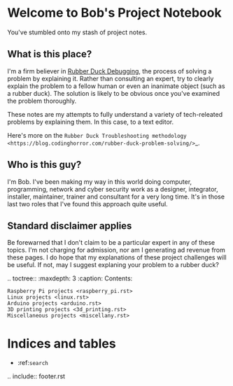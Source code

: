 Welcome to Bob's Project Notebook
=================================

You've stumbled onto my stash of project notes.

What is this place?
-------------------

I'm a firm believer in [Rubber Duck Debugging](https://en.wikipedia.org/wiki/Rubber_duck_debugging>), the process of solving a problem by explaining it. Rather than consulting an expert, try to clearly explain the problem to a fellow human or even an inanimate object (such as a rubber duck). The solution is likely to be obvious once you've examined the problem thoroughly.

These notes are my attempts to fully understand a variety of tech-releated problems by explaining them. In this case, to a text editor.

Here's more on the `Rubber Duck Troubleshooting methodology <https://blog.codinghorror.com/rubber-duck-problem-solving/>`_.

Who is this guy?
----------------
I'm Bob. I've been making my way in this world doing computer, programming, network and cyber security work as a designer, integrator, installer, maintainer, trainer and consultant for a very long time. It's in those last two roles that I've found this approach quite useful.

Standard disclaimer applies
---------------------------

Be forewarned that I don't claim to be a particular expert in any of these topics. I'm not charging for admission, nor am I generating ad revenue from these pages. I do hope that my explanations of these project challenges will be useful. If not, may I suggest explaning your problem to a rubber duck?

.. toctree::
    :maxdepth: 3
    :caption: Contents:

    Raspberry Pi projects <raspberry_pi.rst>
    Linux projects <linux.rst>
    Arduino projects <arduino.rst>
    3D printing projects <3d_printing.rst>
    Miscellaneous projects <miscellany.rst>

Indices and tables
==================

* :ref:`search`

.. include:: footer.rst

